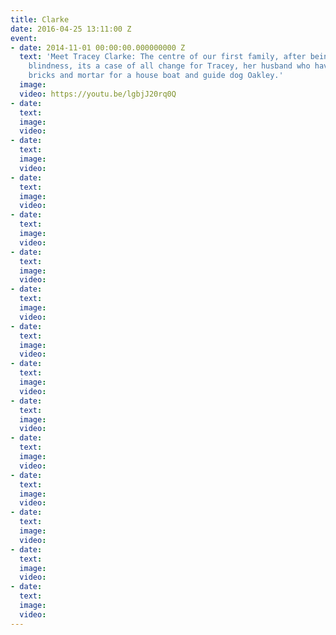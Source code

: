 ```yaml
---
title: Clarke
date: 2016-04-25 13:11:00 Z
event:
- date: 2014-11-01 00:00:00.000000000 Z
  text: 'Meet Tracey Clarke: The centre of our first family, after being hit by sudden
    blindness, its a case of all change for Tracey, her husband who have switched
    bricks and mortar for a house boat and guide dog Oakley.'
  image: 
  video: https://youtu.be/lgbjJ20rq0Q
- date: 
  text: 
  image: 
  video: 
- date: 
  text: 
  image: 
  video: 
- date: 
  text: 
  image: 
  video: 
- date: 
  text: 
  image: 
  video: 
- date: 
  text: 
  image: 
  video: 
- date: 
  text: 
  image: 
  video: 
- date: 
  text: 
  image: 
  video: 
- date: 
  text: 
  image: 
  video: 
- date: 
  text: 
  image: 
  video: 
- date: 
  text: 
  image: 
  video: 
- date: 
  text: 
  image: 
  video: 
- date: 
  text: 
  image: 
  video: 
- date: 
  text: 
  image: 
  video: 
- date: 
  text: 
  image: 
  video: 
---
```


